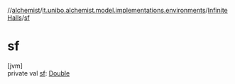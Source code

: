 //[alchemist](../../../index.md)/[it.unibo.alchemist.model.implementations.environments](../index.md)/[InfiniteHalls](index.md)/[sf](sf.md)

# sf

[jvm]\
private val [sf](sf.md): [Double](https://kotlinlang.org/api/latest/jvm/stdlib/kotlin/-double/index.html)
